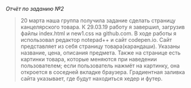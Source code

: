 *Отчёт по заданию №2*


> 20 марта наша группа получила задание сделать страницу канцелярского товара. К 29.03.19 работу я завершил, загрузив файлы index.html и new1.css на github.com.
> В ходе работы я использовал редактор notepad++ и сайт codepen.io.
> Сайт представляет из себя страницу товара(карандаши). Указаны название, цена, описания предмета. Также на странице есть картинки товара, которые меняются при наведении пользователем; если пользователь нажмёт на картинку, она откроется в соседней вкладке браузера. Градиентная заливка сайта указывает, где будут находиться хедер и футер. 
